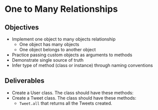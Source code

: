 # One to Many Relationships

## Objectives

* Implement one object to many objects relationship
  * One object has many objects
  * One object belongs to another object
* Practice passing custom objects as arguments to methods
* Demonstrate single source of truth
* Infer type of method (class or instance) through naming conventions

## Deliverables

* Create a User class. The class should have these methods:
  <!-- * `#initialize` which takes a username and have -->
  <!-- * a reader method for the username -->
  <!-- * `#tweets` that returns an array of Tweet instances -->
  <!-- * `#post_tweet` that takse a message, creates a new tweet, and adds it to the user's tweet collection -->
* Create a Tweet class. The class should have these methods:
  <!-- * `Tweet#message` that returns a string -->
  <!-- * `Tweet#user` that returns an instance of the user class -->
  * `Tweet.all` that returns all the Tweets created.
  <!-- * `Tweet#username` that returns the username of the tweet's user -->
